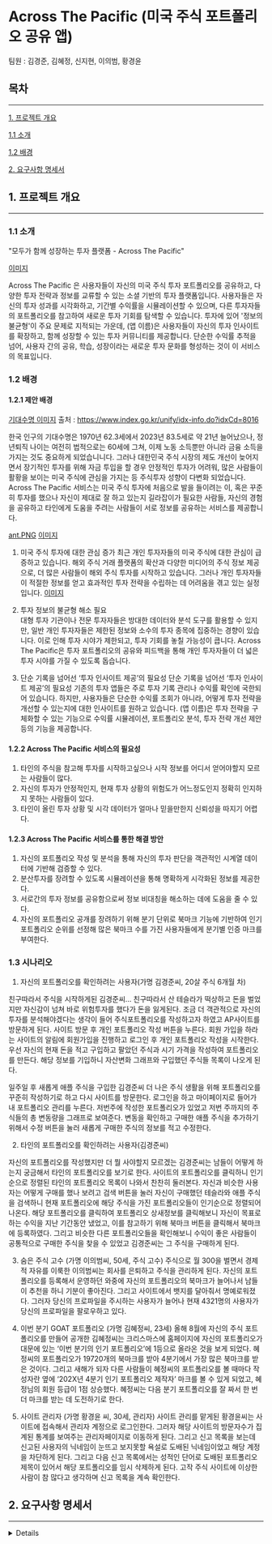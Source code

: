 # Across The Pacific (미국 주식 포트폴리오 공유 앱)

팀원 : 김경준, 김혜정, 신지현, 이의범, 황경윤

## 목차
---
[1. 프로젝트 개요](#1-프로젝트-개요)

[1.1 소개](#11-소개)

[1.2 배경](#12-배경)


[2. 요구사항 명세서](#2-요구사항-명세서)

## 1. 프로젝트 개요
---
### 1.1 소개
"모두가 함께 성장하는 투자 플랫폼 - Across The Pacific"

[이미지](across_the_Pacific.PNG)

 Across The Pacific 은 사용자들이 자신의 미국 주식 투자 포트폴리오를 공유하고, 다양한 투자 전략과 정보를 교류할 수 있는 소셜 기반의 투자 플랫폼입니다. 사용자들은 자신의 투자 성과를 시각화하고, 기간별 수익률을 시뮬레이션할 수 있으며, 다른 투자자들의 포트폴리오를 참고하여 새로운 투자 기회를 탐색할 수 있습니다.
투자에 있어 '정보의 불균형'이 주요 문제로 지적되는 가운데, (앱 이름)은 사용자들이 자신의 투자 인사이트를 확장하고, 함께 성장할 수 있는 투자 커뮤니티를 제공합니다. 단순한 수익률 추적을 넘어, 사용자 간의 공유, 학습, 성장이라는 새로운 투자 문화를 형성하는 것이 이 서비스의 목표입니다.

### 1.2 배경
#### 1.2.1 제안 배경
[기대수명 이미지](기대수명.PNG)
출처 : https://www.index.go.kr/unify/idx-info.do?idxCd=8016

한국 인구의 기대수명은 1970년 62.3세에서 2023년 83.5세로 약 21년 늘어났으나, 정년퇴직 나이는 여전히 법적으로는 60세에 그쳐, 이제 노동 소득뿐만 아니라 금융 소득을 가지는 것도 중요하게 되었습니니다. 그러나 대한민국 주식 시장의 제도 개선이 늦어지면서 장기적인 투자를 위해 자금 투입을 할 경우 안정적인 투자가 어려워, 많은 사람들이 활황을 보이는 미국 주식에 관심을 가지는 등 주식투자 성향이 다변화 되었습니다.
 Across The Pacific 서비스는 미국 주식 투자에 처음으로 발을 들이려는 이, 혹은 꾸준히 투자를 했으나 자신이 제대로 잘 하고 있는지 길라잡이가 필요한 사람들, 자신의 경험을 공유하고 타인에게 도움을 주려는 사람들이 서로 정보를 공유하는 서비스를 제공합니다.

[ant.PNG](ant.PNG)
[이미지](news.PNG)
1. 미국 주식 투자에 대한 관심 증가
최근 개인 투자자들의 미국 주식에 대한 관심이 급증하고 있습니다. 해외 주식 거래 플랫폼의 확산과 다양한 미디어의 주식 정보 제공으로, 더 많은 사람들이 해외 주식 투자를 시작하고 있습니다. 그러나 개인 투자자들이 적절한 정보를 얻고 효과적인 투자 전략을 수립하는 데 어려움을 겪고 있는 실정입니다.
[이미지](news2.PNG)

2. 투자 정보의 불균형 해소 필요  
대형 투자 기관이나 전문 투자자들은 방대한 데이터와 분석 도구를 활용할 수 있지만, 일반 개인 투자자들은 제한된 정보와 소수의 투자 종목에 집중하는 경향이 있습니다. 이로 인해 투자 시야가 제한되고, 투자 기회를 놓칠 가능성이 큽니다.  Across The Pacific은 투자 포트폴리오의 공유와 피드백을 통해 개인 투자자들이 더 넓은 투자 시야를 가질 수 있도록 돕습니다.

3. 단순 기록을 넘어선 ‘투자 인사이트 제공’의 필요성
단순 기록을 넘어선 ‘투자 인사이트 제공’의 필요성 기존의 투자 앱들은 주로 투자 기록 관리나 수익률 확인에 국한되어 있습니다. 하지만, 사용자들은 단순한 수익률 조회가 아니라, 어떻게 투자 전략을 개선할 수 있는지에 대한 인사이트를 원하고 있습니다. (앱 이름)은 투자 전략을 구체화할 수 있는 기능으로 수익률 시뮬레이션, 포트폴리오 분석, 투자 전략 개선 제안 등의 기능을 제공합니다.

#### 1.2.2 Across The Pacific 서비스의 필요성

1. 타인의 주식을 참고해 투자를 시작하고싶으나 시작 정보를 어디서 얻어야할지 모르는 사람들이 많다.
2. 자신의 투자가 안정적인지, 현재 투자 상황의 위험도가 어느정도인지 정확히 인지하지 못하는 사람들이 있다.
3. 타인이 올린 투자 상황 및 시각 데이터가 얼마나 믿을만한지 신뢰성을 따지기 어렵다.

#### 1.2.3 Across The Pacific 서비스를 통한 해결 방안
1. 자신의 포트폴리오 작성 및 분석을 통해 자신의 투자 판단을 객관적인 시계열 데이터에 기반해 검증할 수 있다.
2. 분산투자를 장려할 수 있도록 시뮬레이션을 통해 명확하게 시각화된 정보를 제공한다.
3. 서로간의 투자 정보를 공유함으로써 정보 비대칭을 해소하는 데에 도움을 줄 수 있다.
4. 자신의 포트폴리오 공개를 장려하기 위해 분기 단위로 북마크 기능에 기반하여 인기 포트폴리오 순위를 선정해 많은 북마크 수를 가진 사용자들에게 분기별 인증 마크를 부여한다.


### 1.3 시나리오

1. 자신의 포트폴리오를 확인하려는 사용자(가명 김경준씨, 20살 주식 6개월 차)

친구따라서 주식을 시작하게된 김경준씨… 친구따라서 산 테슬라가 떡상하고 돈을 벌었지만 자신감이 넘쳐 바로 위험투자를 했다가 돈을 잃게된다. 조금 더 객관적으로 자신의 투자를 분석해야겠다는 생각이 들어 주식포트폴리오를 작성하고자 하였고 AP사이트를 방문하게 된다. 사이트 방문 후 개인 포트폴리오 작성 버튼을 누른다. 회원 가입을 하라는 사이트의 알림에 회원가입을 진행하고 로그인 후 개인 포트폴리오 작성을 시작한다. 우선 자신의 현재 돈을 적고 구입하고 팔았던 주식과 시기 가격을 작성하여 포트폴리오를 만든다. 해당 정보를 기입하니 자산변화 그래프와 구입했던 주식들 목록이 나오게 된다.

일주일 후 새롭게 애플 주식을 구입한 김경준씨 더 나은 주식 생활을 위해 포트폴리오를 꾸준히 작성하기로 하고 다시 사이트를 방문한다. 로그인을 하고 마이페이지로 들어가 내 포트폴리오 관리를 누른다. 저번주에 작성한 포트폴리오가 있었고 저번 주까지의 주식들의 총 변동량을 그래프로 보여준다. 변동을 확인하고 구매한 애플 주식을 추가하기 위해서 수정 버튼을 눌러 새롭게 구매한 주식의 정보를 적고 수정한다.

2. 타인의 포트폴리오를 확인하려는 사용자(김경준씨)

자신의 포트폴리오를 작성했지만 더 뭘 사야할지 모르겠는 김경준씨는 남들이 어떻게 하는지 궁금해서 타인의 포트폴리오를 보기로 한다. 사이트의 포트폴리오를 클릭하니 인기순으로 정렬된 타인의 포트폴리오 목록이 나와서 찬찬히 둘러본다. 자신과 비슷한 사용자는 어떻게 구매를 했나 보려고 검색 버튼을 눌러 자신이 구매했던 테슬라와 애플 주식을 검색하니 현재 포트폴리오에 해당 주식을 가진 포트폴리오들이 인기순으로 정렬되어 나온다. 해당 포트폴리오를 클릭하여 포트폴리오 상새정보를 클릭해보니 자신이 목표로 하는 수익을 지난 기간동안 냈었고, 이를 참고하기 위해 북마크 버튼을 클릭해서 북마크에 등록하였다. 그리고 비슷한 다른 포트폴리오들을 확인해보니 수익이 좋은 사람들이 공통적으로 구매한 주식을 찾을 수 있었고 김경준씨는 그 주식을 구매하게 된다.


3. 숨은 주식 고수 (가명 이의범씨, 50세, 주식 고수)
주식으로 월 300을 벌면서 경제적 자유를 이룩한 이의범씨는 회사를 은퇴하고 주식을 관리하게 된다. 자신의 포트폴리오를 등록해서 운영하던 와중에 자신의 포트폴리오의 북마크가 늘어나서 남들이 추천을 하니 기분이 좋아진다. 그리고 사이트에서 뱃지를 달아줘서 명예로워졌다. 그러자 당신의 프로파일을 주시하는 사용자가 늘어나 현재 4321명의 사용자가 당신의 프로파일을 팔로우하고 있다.

4. 이번 분기 GOAT 포트폴리오 (가명 김혜정씨, 23세)
올해 8월에 자신의 주식 포트폴리오를 만들어 공개한 김혜정씨는 크리스마스에 홈페이지에 자신의 포트폴리오가 대문에 있는 ‘이번 분기의 인기 포트폴리오’에 1등으로 올라온 것을 보게 되었다. 혜정씨의 포트폴리오가 19720개의 북마크를 받아 4분기에서 가장 많은 북마크를 받은 것이다. 그리고 새해가 되자 다른 사람들이 혜정씨의 포트폴리오를 볼 때마다 작성자란 옆에 ‘202X년 4분기 인기 포트폴리오 제작자’ 마크를 볼 수 있게 되었고, 혜정님의 회원 등급이 1점 상승했다. 혜정씨는 다음 분기 포트폴리오를 잘 짜서 한 번 더 마크를 받는 데 도전하기로 한다.

5. 사이트 관리자 (가명 황경윤 씨, 30세, 관리자)
사이트 관리를 맡게된 황경윤씨는 사이트에 접속해서 관리자 계정으로 로그인한다. 그러자 해당 사이트의 방문자수가 집계된 통계를 보여주는 관리자페이지로 이동하게 된다. 그리고 신고 목록을 보는데 신고된 사용자의 닉네임이 눈뜨고 보지못할 욕설로 도배된 닉네임이었고 해당 계정을 차단하게 된다. 그리고 다음 신고 목록에서는 성적인 단어로 도배된 포트폴리오 제목이 있어서 해당 포트폴리오를 임시 삭제하게 된다. 고작 주식 사이트에 이상한 사람이 참 많다고 생각하며 신고 목록을 계속 확인한다.


## 2. 요구사항 명세서
---
<details>
[이미지]
</details>
